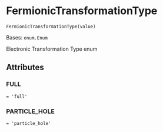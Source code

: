 # FermionicTransformationType

`FermionicTransformationType(value)`

Bases: `enum.Enum`

Electronic Transformation Type enum

## Attributes

### FULL

`= 'full'`

### PARTICLE\_HOLE

`= 'particle_hole'`
